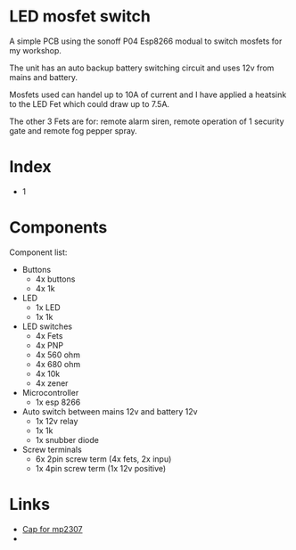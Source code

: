 # LED mosfet switch

A simple PCB using the sonoff P04 Esp8266 modual to switch mosfets for my workshop.

The unit has an auto backup battery switching circuit and uses 12v from mains and battery.

Mosfets used can handel up to 10A of current and I have applied a heatsink to the LED Fet which could draw up to 7.5A.

The other 3 Fets are for: remote alarm siren, remote operation of 1 security gate and remote fog pepper spray.



# Index
- 1

# Components

Component list:
- Buttons
    - 4x buttons
    - 4x 1k
- LED    
    - 1x LED
    - 1x 1k
- LED switches
    - 4x Fets
    - 4x PNP
    - 4x 560 ohm
    - 4x 680 ohm
    - 4x 10k
    - 4x zener
- Microcontroller
    - 1x esp 8266
- Auto switch between mains 12v and battery 12v
    - 1x 12v relay
    - 1x 1k
    - 1x snubber diode
- Screw terminals
    - 6x 2pin screw term (4x fets, 2x inpu)
    - 1x 4pin screw term (1x 12v positive)

# Links

- [Cap for mp2307](https://electronics.stackexchange.com/questions/595807/what-value-of-capacitor-should-i-use-with-this-mp2307-buck-regulator)
- []()
